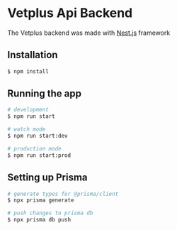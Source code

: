 # Vetplus Api Backend

The Vetplus backend was made with [Nest.js](https://github.com/nestjs/nest) framework

## Installation

```bash
$ npm install
```

## Running the app

```bash
# development
$ npm run start

# watch mode
$ npm run start:dev

# production mode
$ npm run start:prod
```

## Setting up Prisma

```bash
# generate types for @prisma/client
$ npx prisma generate

# push changes to prisma db
$ npx prisma db push
```